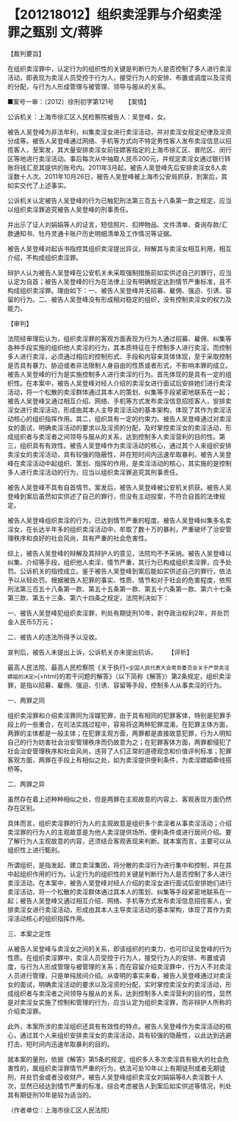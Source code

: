 # 【201218012】组织卖淫罪与介绍卖淫罪之甄别 文/蒋骅

【裁判要旨】

在组织卖淫罪中，认定行为的组织性的关键是判断行为人是否控制了多人进行卖淫活动，即表现为卖淫人员受控于行为人，接受行为人的安排、布置或调度以及淫资的分配，与行为人形成管理与被管理、领导与服从的关系。

■案号一审：（2012）徐刑初字第121号 　　【案情】

公诉机关：上海市徐汇区人民检察院被告人：吴登峰，女。

被告人吴登峰为非法牟利，纠集卖淫女进行卖淫活动，并对卖淫女规定纪律及淫资分成等。被告人吴登峰通过网络、手机等方式向不特定男性客人发布卖淫信息以招揽客人，至案发，其大量安排卖淫女前往嫖客指定的上海市徐汇区、普陀区、闵行区等地进行卖淫活动。事后每次从中抽取人民币200元，并规定卖淫女通过银行转账将钱汇至其提供的账号内。2011年3月起，被告人吴登峰先后安排卖淫女8人卖淫数十人次。2011年10月26日，被告人吴登峰被上海市公安局抓获，到案后，其如实交代了上述事实。

公诉机关认定被告人吴登峰的行为已触犯刑法第三百五十八条第一款之规定，应当以组织卖淫罪追究被告人吴登峰的刑事责任。

并出示了证人刘娟娟等人的证言，短信照片、扣押物品、文件清单、查询存款/汇款通知书、牡丹灵通卡账户历史明细清单及工作情况等证据。

被告人吴登峰对起诉书指控其组织卖淫提出异议，辩解其与卖淫女相互利用，相互介绍，不构成组织卖淫罪。

辩护人认为被告人吴登峰在公安机关未采取强制措施前如实供述自己的罪行，应当认定为自首；被告人吴登峰的行为在法律上没有明确规定达到情节严重标准，且不构成组织卖淫罪。理由如下：一、被告人吴登峰并无招募、雇佣、强迫、引诱、容留的行为。二、被告人吴登峰没有形成相对稳定的组织，没有控制卖淫女的权力及能力。

【审判】

法院经审理后认为，组织卖淫罪的客观方面表现为行为人通过招募、雇佣、纠集等各种手段实施的组织他人卖淫的行为，其本质特征在于控制多人进行卖淫。而控制多人进行卖淫，必须通过相应的控制形式、手段和内容来具体体现，至于采取控制是否具有暴力、胁迫或者非法限制人身自由的性质或者形式，不影响本罪的成立。被告人吴登峰的行为是实施控制多人进行卖淫的行为。首先体现的是具有一定的组织性。在本案中，被告人吴登峰对经人介绍的卖淫女进行面试后安排她们进行卖淫活动，将一个松散的卖淫群体通过其本人的策划、纠集等手段紧密地联系在一起；被告人吴登峰又通过相互介绍、网络、手机等方式发布卖淫信息招揽客人，安排卖淫女进行卖淫活动，形成由其本人主导卖淫活动的基本架构，体现了其作为卖淫活动核心的组织指挥作用。其二，组织具有一定的约束力。被告人吴登峰通过对卖淫女的面试，明确卖淫活动的要求以及淫资的分配，及时掌控卖淫女的卖淫活动，形成组织者与卖淫者之间领导与服从的关系，达到控制多人卖淫营利的目的性。第三，组织具有有效性。被告人吴登峰作为卖淫活动的核心，通过其个人来组织安排卖淫女的卖淫活动，具有较强的隐蔽性，并在短时间内迅速牟取暴利。被告人吴登峰在卖淫活动中起组织、策划、指挥的作用，是卖淫活动的核心，其实施的是控制多人进行卖淫活动的行为，应当以组织卖淫罪追究其刑事责任。

被告人吴登峰不具有自首情节。案发后，被告人吴登峰被公安机关抓获。被告人吴登峰到案后虽然如实供述了自己的罪行，但没有主动投案，不符合自首的法律规定。

被告人吴登峰组织卖淫的行为，已达到情节严重的程度。被告人吴登峰纠集多名卖淫女，在长达半年多的组织卖淫活动中，牟取了数十万的暴利，严重破坏了治安管理秩序和良好的社会风尚，具有严重的社会危害性。

综上，被告人吴登峰的辩解及其辩护人的意见，法院均不予采纳。被告人吴登峰以纠集、介绍等手段，组织他人卖淫，情节严重，其行为已构成组织卖淫罪，应予处罚。公诉机关的指控成立。鉴于被告人吴登峰到案后能如实供述自己的罪行，依法予以从轻处罚。根据被告人犯罪的事实、性质、情节和对于社会的危害程度，依照刑法第三百五十八条第一款、第五十五条第一款、第五十六条第一款、第六十七条第三款、第五十三条、第六十四条之规定，法院判决如下：

一、被告人吴登峰犯组织卖淫罪，判处有期徒刑10年，剥夺政治权利2年，并处罚金人民币5万元；

二、被告人的违法所得予以没收。

宣判后，被告人未提出上诉，公诉机关亦未提出抗诉。 　　【评析】

最高人民法院、最高人民检察院《关于执行`<全国人民代表大会常务委员会关于严禁卖淫嫖娼的决定>`{=html}的若干问题的解答》（以下简称《解答》）第2条规定，组织卖淫罪，是指以招募、雇佣、强迫、引诱、容留等手段，控制多人从事卖淫的行为。

一、两罪之同

组织卖淫罪和介绍卖淫罪同为淫媒犯罪，由于具有相同的犯罪客体，特别是犯罪手段上的一些重合，在司法实践过程中，容易将这两种犯罪混淆。在犯罪主体方面，两罪的主体都是一般主体；在犯罪主观方面，两罪都是直接故意犯罪，行为人明知自己的行为妨害社会治安管理秩序而仍故意为之；在犯罪客体方面，两罪都侵犯了社会治安管理秩序和社会风尚，违背了人们正常的道德观念和价值评判标准；犯罪客观方面，两罪在手段上有相似之处，如为卖淫提供便利条件，为卖淫嫖娼牵线搭桥等。

二、两罪之异

虽然存在着上述种种相似之处，但是两罪在主观故意的内容上、客观表现方面仍然存在区别。

具体而言，组织卖淫罪的行为人的主观故意是组织多个卖淫者从事卖淫活动；介绍卖淫罪的行为人的主观故意是为他人卖淫提供场所、便利条件或进行居间介绍。要了解行为人主观故意的内容，还须结合客观表现来判断。就本案而言，主要可以从组织性上进行甄别。

所谓组织，是指发起、建立卖淫集团，将分散的卖淫行为进行集中和控制，并在其中起组织作用的行为。认定行为的组织性的关键是判断行为人是否控制了多人进行卖淫活动。在本案中，被告人吴登峰对经人介绍的卖淫女进行面试后安排她们进行卖淫活动，将一个松散的卖淫群体通过其本人的策划、纠集等手段紧密地联系在一起；被告人吴登峰又通过相互介绍、网络、手机等方式发布卖淫信息招揽客人，安排卖淫女进行卖淫活动，形成由其本人主导卖淫活动的基本架构，体现了其作为卖淫活动核心的组织指挥作用。

三、本案之定性

从被告人吴登峰与卖淫女之间的关系，即该组织的约束力，也可印证吴登峰的行为性质。在组织卖淫罪中，卖淫人员受控于行为人，接受行为人的安排、布置或调度，与行为人形成管理与被管理的关系；而在容留介绍卖淫罪中，行为人不对卖淫人员进行管理，只是单纯居间介绍。从查明的事实来看，被告人吴登峰通过对卖淫女的面试，明确卖淫活动的要求以及淫资的分配，实时掌控卖淫女的卖淫活动，形成组织者与卖淫者之间领导与服从的关系，达到控制多人卖淫营利的目的性，显然是对卖淫女实施了控制和管理的行为，应当认定为组织卖淫罪，而非辩护人所称的介绍卖淫罪。

此外，本案所涉的卖淫组织还具有有效性的特点。被告人吴登峰作为卖淫活动的核心，通过其个人来组织安排卖淫女的卖淫活动，具有较强的隐蔽性，以此达到逃避打击、短时间内迅速牟取暴利的目的。

就本案的量刑，依据《解答》第5条的规定，组织多人多次卖淫具有极大的社会危害性的，属组织卖淫罪情节严重的行为，依法可处10年以上有期徒刑或者无期徒刑，并处罚金或者没收财产。被告人吴登峰组织卖淫女刘娟娟等8人卖淫数十人次，显然已经达到情节严重的标准，综合考虑被告人到案后如实供述等情况，判处其有期徒刑10年是较为适当的。

（作者单位：上海市徐汇区人民法院）